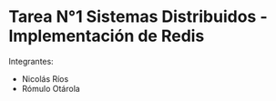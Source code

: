 # Tarea N°1 Sistemas Distribuidos - Implementación de Redis
Integrantes:
  - Nicolás Ríos
  - Rómulo Otárola
